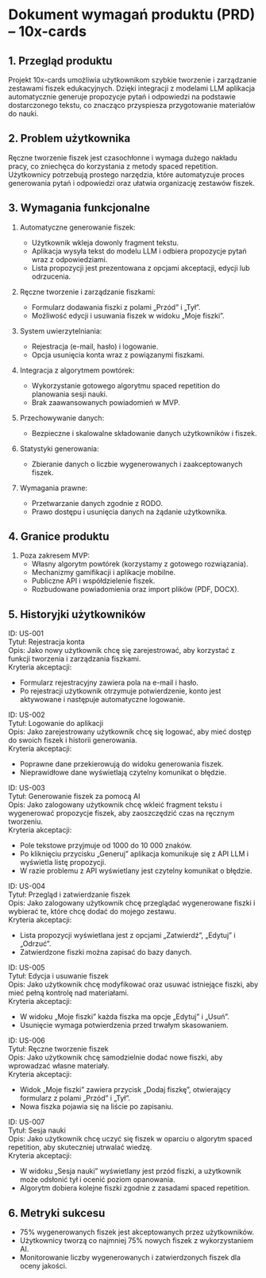 # Dokument wymagań produktu (PRD) – 10x-cards

## 1. Przegląd produktu
Projekt 10x-cards umożliwia użytkownikom szybkie tworzenie i zarządzanie zestawami fiszek edukacyjnych. Dzięki integracji z modelami LLM aplikacja automatycznie generuje propozycje pytań i odpowiedzi na podstawie dostarczonego tekstu, co znacząco przyspiesza przygotowanie materiałów do nauki.

## 2. Problem użytkownika
Ręczne tworzenie fiszek jest czasochłonne i wymaga dużego nakładu pracy, co zniechęca do korzystania z metody spaced repetition. Użytkownicy potrzebują prostego narzędzia, które automatyzuje proces generowania pytań i odpowiedzi oraz ułatwia organizację zestawów fiszek.

## 3. Wymagania funkcjonalne
1. Automatyczne generowanie fiszek:
   - Użytkownik wkleja dowonly fragment tekstu.
   - Aplikacja wysyła tekst do modelu LLM i odbiera propozycje pytań wraz z odpowiedziami.
   - Lista propozycji jest prezentowana z opcjami akceptacji, edycji lub odrzucenia.

2. Ręczne tworzenie i zarządzanie fiszkami:
   - Formularz dodawania fiszki z polami „Przód” i „Tył”.
   - Możliwość edycji i usuwania fiszek w widoku „Moje fiszki”.

3. System uwierzytelniania:
   - Rejestracja (e-mail, hasło) i logowanie.
   - Opcja usunięcia konta wraz z powiązanymi fiszkami.

4. Integracja z algorytmem powtórek:
   - Wykorzystanie gotowego algorytmu spaced repetition do planowania sesji nauki.
   - Brak zaawansowanych powiadomień w MVP.

5. Przechowywanie danych:
   - Bezpieczne i skalowalne składowanie danych użytkowników i fiszek.

6. Statystyki generowania:
   - Zbieranie danych o liczbie wygenerowanych i zaakceptowanych fiszek.

7. Wymagania prawne:
   - Przetwarzanie danych zgodnie z RODO.
   - Prawo dostępu i usunięcia danych na żądanie użytkownika.

## 4. Granice produktu
1. Poza zakresem MVP:
   - Własny algorytm powtórek (korzystamy z gotowego rozwiązania).
   - Mechanizmy gamifikacji i aplikacje mobilne.
   - Publiczne API i współdzielenie fiszek.
   - Rozbudowane powiadomienia oraz import plików (PDF, DOCX).

## 5. Historyjki użytkowników

ID: US-001  
Tytuł: Rejestracja konta  
Opis: Jako nowy użytkownik chcę się zarejestrować, aby korzystać z funkcji tworzenia i zarządzania fiszkami.  
Kryteria akceptacji:
- Formularz rejestracyjny zawiera pola na e-mail i hasło.
- Po rejestracji użytkownik otrzymuje potwierdzenie, konto jest aktywowane i następuje automatyczne logowanie.

ID: US-002  
Tytuł: Logowanie do aplikacji  
Opis: Jako zarejestrowany użytkownik chcę się logować, aby mieć dostęp do swoich fiszek i historii generowania.  
Kryteria akceptacji:
- Poprawne dane przekierowują do widoku generowania fiszek.
- Nieprawidłowe dane wyświetlają czytelny komunikat o błędzie.

ID: US-003  
Tytuł: Generowanie fiszek za pomocą AI  
Opis: Jako zalogowany użytkownik chcę wkleić fragment tekstu i wygenerować propozycje fiszek, aby zaoszczędzić czas na ręcznym tworzeniu.  
Kryteria akceptacji:
- Pole tekstowe przyjmuje od 1000 do 10 000 znaków.
- Po kliknięciu przycisku „Generuj” aplikacja komunikuje się z API LLM i wyświetla listę propozycji.
- W razie problemu z API wyświetlany jest czytelny komunikat o błędzie.

ID: US-004  
Tytuł: Przegląd i zatwierdzanie fiszek  
Opis: Jako zalogowany użytkownik chcę przeglądać wygenerowane fiszki i wybierać te, które chcę dodać do mojego zestawu.  
Kryteria akceptacji:
- Lista propozycji wyświetlana jest z opcjami „Zatwierdź”, „Edytuj” i „Odrzuć”.
- Zatwierdzone fiszki można zapisać do bazy danych.

ID: US-005  
Tytuł: Edycja i usuwanie fiszek  
Opis: Jako użytkownik chcę modyfikować oraz usuwać istniejące fiszki, aby mieć pełną kontrolę nad materiałami.  
Kryteria akceptacji:
- W widoku „Moje fiszki” każda fiszka ma opcje „Edytuj” i „Usuń”.
- Usunięcie wymaga potwierdzenia przed trwałym skasowaniem.

ID: US-006  
Tytuł: Ręczne tworzenie fiszek  
Opis: Jako użytkownik chcę samodzielnie dodać nowe fiszki, aby wprowadzać własne materiały.  
Kryteria akceptacji:
- Widok „Moje fiszki” zawiera przycisk „Dodaj fiszkę”, otwierający formularz z polami „Przód” i „Tył”.
- Nowa fiszka pojawia się na liście po zapisaniu.

ID: US-007  
Tytuł: Sesja nauki  
Opis: Jako użytkownik chcę uczyć się fiszek w oparciu o algorytm spaced repetition, aby skuteczniej utrwalać wiedzę.  
Kryteria akceptacji:
- W widoku „Sesja nauki” wyświetlany jest przód fiszki, a użytkownik może odsłonić tył i ocenić poziom opanowania.
- Algorytm dobiera kolejne fiszki zgodnie z zasadami spaced repetition.

## 6. Metryki sukcesu
- 75% wygenerowanych fiszek jest akceptowanych przez użytkowników.
- Użytkownicy tworzą co najmniej 75% nowych fiszek z wykorzystaniem AI.
- Monitorowanie liczby wygenerowanych i zatwierdzonych fiszek dla oceny jakości.
